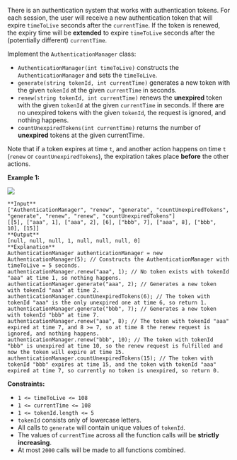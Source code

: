 There is an authentication system that works with authentication tokens. For
each session, the user will receive a new authentication token that will
expire `timeToLive` seconds after the `currentTime`. If the token is renewed,
the expiry time will be **extended** to expire `timeToLive` seconds after the
(potentially different) `currentTime`.

Implement the `AuthenticationManager` class:

  * `AuthenticationManager(int timeToLive)` constructs the `AuthenticationManager` and sets the `timeToLive`.
  * `generate(string tokenId, int currentTime)` generates a new token with the given `tokenId` at the given `currentTime` in seconds.
  * `renew(string tokenId, int currentTime)` renews the **unexpired** token with the given `tokenId` at the given `currentTime` in seconds. If there are no unexpired tokens with the given `tokenId`, the request is ignored, and nothing happens.
  * `countUnexpiredTokens(int currentTime)` returns the number of **unexpired** tokens at the given currentTime.

Note that if a token expires at time `t`, and another action happens on time
`t` (`renew` or `countUnexpiredTokens`), the expiration takes place **before**
the other actions.



**Example 1:**

![](https://assets.leetcode.com/uploads/2021/02/25/copy-of-pc68_q2.png)

    
    
    **Input**
    ["AuthenticationManager", "renew", "generate", "countUnexpiredTokens", "generate", "renew", "renew", "countUnexpiredTokens"]
    [[5], ["aaa", 1], ["aaa", 2], [6], ["bbb", 7], ["aaa", 8], ["bbb", 10], [15]]
    **Output**
    [null, null, null, 1, null, null, null, 0]
    **Explanation**
    AuthenticationManager authenticationManager = new AuthenticationManager(5); // Constructs the AuthenticationManager with timeToLive = 5 seconds.
    authenticationManager.renew("aaa", 1); // No token exists with tokenId "aaa" at time 1, so nothing happens.
    authenticationManager.generate("aaa", 2); // Generates a new token with tokenId "aaa" at time 2.
    authenticationManager.countUnexpiredTokens(6); // The token with tokenId "aaa" is the only unexpired one at time 6, so return 1.
    authenticationManager.generate("bbb", 7); // Generates a new token with tokenId "bbb" at time 7.
    authenticationManager.renew("aaa", 8); // The token with tokenId "aaa" expired at time 7, and 8 >= 7, so at time 8 the renew request is ignored, and nothing happens.
    authenticationManager.renew("bbb", 10); // The token with tokenId "bbb" is unexpired at time 10, so the renew request is fulfilled and now the token will expire at time 15.
    authenticationManager.countUnexpiredTokens(15); // The token with tokenId "bbb" expires at time 15, and the token with tokenId "aaa" expired at time 7, so currently no token is unexpired, so return 0.
    



**Constraints:**

  * `1 <= timeToLive <= 108`
  * `1 <= currentTime <= 108`
  * `1 <= tokenId.length <= 5`
  * `tokenId` consists only of lowercase letters.
  * All calls to `generate` will contain unique values of `tokenId`.
  * The values of `currentTime` across all the function calls will be **strictly increasing**.
  * At most `2000` calls will be made to all functions combined.

